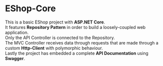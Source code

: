 # EShop-Core

This is a basic EShop project with **ASP.NET Core**.<br>
It features **Repository Pattern** in order to build a loosely-coupled web application.<br>
Only the API Controller is connected to the Repository.<br>
The MVC Controller receives data through requests that are made through a custom **Http-Client** with polymorphic behaviour.<br>
Lastly the project has embedded a complete **API Documentation** using **Swagger**.
